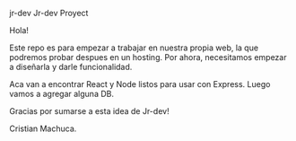 jr-dev
Jr-dev Proyect

Hola!

Este repo es para empezar a trabajar en nuestra propia web, la que podremos probar despues en un hosting. Por ahora, necesitamos empezar a diseñarla y darle funcionalidad.

Aca van a encontrar React y Node listos para usar con Express. Luego vamos a agregar alguna DB.

Gracias por sumarse a esta idea de Jr-dev!

Cristian Machuca.